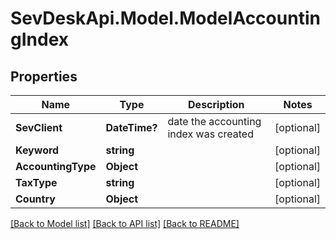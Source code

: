 # SevDeskApi.Model.ModelAccountingIndex
## Properties

Name | Type | Description | Notes
------------ | ------------- | ------------- | -------------
**SevClient** | **DateTime?** | date the accounting index was created | [optional] 
**Keyword** | **string** |  | [optional] 
**AccountingType** | **Object** |  | [optional] 
**TaxType** | **string** |  | [optional] 
**Country** | **Object** |  | [optional] 

[[Back to Model list]](../README.md#documentation-for-models) [[Back to API list]](../README.md#documentation-for-api-endpoints) [[Back to README]](../README.md)

